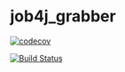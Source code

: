 # job4j_grabber

[![codecov](https://codecov.io/gh/meavv/job4j_grabber/branch/master/graph/badge.svg?token=NKWJBR03O8)](https://codecov.io/gh/meavv/job4j_grabber)

[![Build Status](https://app.travis-ci.com/meavv/job4j_grabber.svg?branch=master)](https://app.travis-ci.com/meavv/job4j_grabber)
